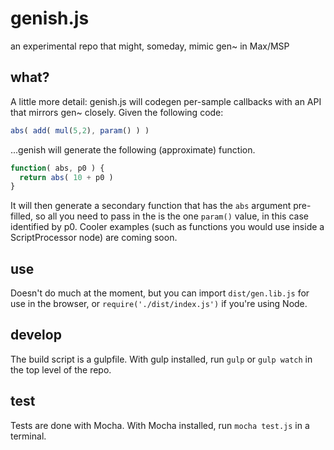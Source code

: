 # genish.js
an experimental repo that might, someday, mimic gen~ in Max/MSP

## what?
A little more detail: genish.js will codegen per-sample callbacks with an API that mirrors gen~ closely. Given the following code:

```javascript
abs( add( mul(5,2), param() ) )
```

...genish will generate the following (approximate) function.

```javascript
function( abs, p0 ) {
  return abs( 10 + p0 )
}
```

It will then generate a secondary function that has the `abs` argument pre-filled, so all you need to pass in the is the one `param()` value, in this case identified by p0. Cooler examples (such as functions you would use inside a ScriptProcessor node) are coming soon.

## use
Doesn't do much at the moment, but you can import `dist/gen.lib.js` for use in the browser, or `require('./dist/index.js')` if you're using Node.

## develop
The build script is a gulpfile. With gulp installed, run `gulp` or `gulp watch` in the top level of the repo.

## test
Tests are done with Mocha. With Mocha installed, run `mocha test.js` in a terminal.
